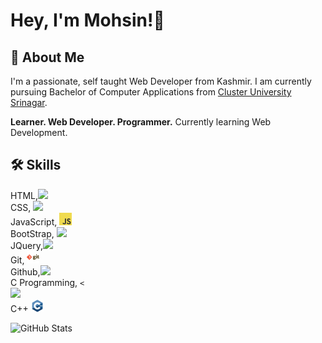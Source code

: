 
# Hey, I'm Mohsin!👋





## 🚀 About Me
I'm a passionate, self taught Web Developer from Kashmir. I am currently pursuing Bachelor of Computer Applications from [Cluster University Srinagar](https://www.cusrinagar.edu.in/).

 **Learner. Web Developer. Programmer.**
Currently learning Web Development. 



## 🛠 Skills

HTML,<code><img height="20" src="https://www.freepnglogos.com/uploads/html5-logo-png/html5-logo-html-logo-0.png"></code></br>
CSS, <code><img height ="20" src="https://www.freepnglogos.com/uploads/html5-logo-png/html5-logo-css-logo-png-transparent-svg-vector-bie-supply-9.png"></code></br>
JavaScript, <code><img height="20" src="https://raw.githubusercontent.com/github/explore/80688e429a7d4ef2fca1e82350fe8e3517d3494d/topics/javascript/javascript.png"></code></br>
BootStrap, <code><img height="20" src="https://p.kindpng.com/picc/s/27-278320_bootstrap-logo-logo-png-bootstrap-logo-transparent-png.png"></code></br>
JQuery,<code><img height="20" src="https://p.kindpng.com/picc/s/444-4449992_circle-etsy-icon-hd-png-download.png"></code> </br>
Git, <code><img height="20" src="https://raw.githubusercontent.com/github/explore/80688e429a7d4ef2fca1e82350fe8e3517d3494d/topics/git/git.png"></code></br>
Github,<code><img height="20" src="https://p.kindpng.com/picc/s/181-1817010_github-github-icon-hd-png-download.png"></code> </br>
C Programming, <code>< <img height="20" src="https://p.kindpng.com/picc/s/355-3559027_c-programming-language-logo-clipart-png-download-c.png"></code></br>
C++ <code><img height="20" src="https://raw.githubusercontent.com/github/explore/80688e429a7d4ef2fca1e82350fe8e3517d3494d/topics/cpp/cpp.png"></code></br>




![GitHub Stats](https://github-readme-stats.vercel.app/api?username=MohsinFarooq&theme=radical)
